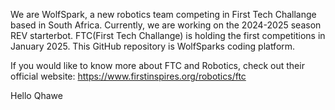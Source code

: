 We are WolfSpark, a new robotics team competing in First Tech Challange based in South Africa. Currently, we are working on the 2024-2025 season REV starterbot. FTC(First Tech Challange) is holding the first competitions in January 2025.
This GitHub repository is WolfSparks coding platform.

If you would like to know more about FTC and Robotics, check out their official website: https://www.firstinspires.org/robotics/ftc


Hello Qhawe